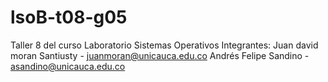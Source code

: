# lsoB-t08-g05
Taller 8 del curso Laboratorio Sistemas Operativos
Integrantes:
Juan david moran Santiusty - juanmoran@unicauca.edu.co
Andrés Felipe Sandino - asandino@unicauca.edu.co
